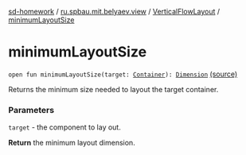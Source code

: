 [sd-homework](../../index.md) / [ru.spbau.mit.belyaev.view](../index.md) / [VerticalFlowLayout](index.md) / [minimumLayoutSize](.)

# minimumLayoutSize

`open fun minimumLayoutSize(target: `[`Container`](http://docs.oracle.com/javase/6/docs/api/java/awt/Container.html)`): `[`Dimension`](http://docs.oracle.com/javase/6/docs/api/java/awt/Dimension.html) [(source)](https://github.com/StasBel/sd-homework/blob/InstantMessenger/src/main/kotlin/ru/spbau/mit/belyaev/view/VerticalFlowLayout.java#L124)

Returns the minimum size needed to layout the target container.

### Parameters

`target` - the component to lay out.

**Return**
the minimum layout dimension.

